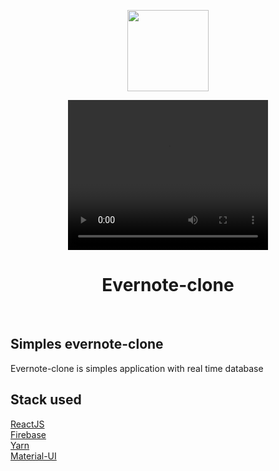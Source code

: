 <p align="center">
    <img src="./4fun.png" height="130"/>
</p>
<p align="center">
    <video width="320" height="240" controls>
  <source src="./plublic/facescreen.webm" type="video/mp4">
  
</video>
</p>

<p>
   <h1 align="center">Evernote-clone</h1>
<p/>
    
<br/>

## Simples evernote-clone  
  
  Evernote-clone is simples application with real time database

## Stack used

[ReactJS](https://reactjs.org/)<br/>
[Firebase](https://console.firebase.google.com/)<br/>
[Yarn](https://yarnpkg.com/en/)<br/>
[Material-UI](https://material-ui.com/)<br/>
